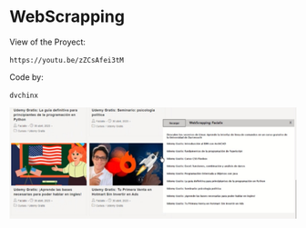 # WebScrapping
View of the Proyect:

`https://youtu.be/zZCsAfei3tM`

Code by: 

`dvchinx`

![ScreenShot](https://github.com/dvchinx/WebScrapping/blob/master/img.jpg)
